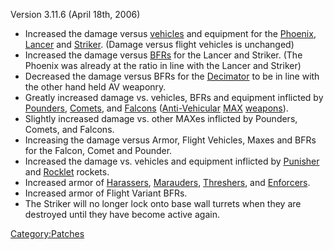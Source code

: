 Version 3.11.6 (April 18th, 2006)

- Increased the damage versus [vehicles](vehicle.md "wikilink") and
  equipment for the [Phoenix](Phoenix.md "wikilink"),
  [Lancer](Lancer.md "wikilink") and [Striker](Striker.md "wikilink").
  (Damage versus flight vehicles is unchanged)
- Increased the damage versus [BFRs](BFR.md "wikilink") for the Lancer
  and Striker. (The Phoenix was already at the ratio in line with the
  Lancer and Striker)
- Decreased the damage versus BFRs for the
  [Decimator](Decimator.md "wikilink") to be in line with the other hand
  held AV weaponry.
- Greatly increased damage vs. vehicles, BFRs and equipment inflicted
  by [Pounders](Pounder.md "wikilink"), [Comets](Comet.md "wikilink"), and
  [Falcons](Falcon.md "wikilink")
  ([Anti-Vehicular](Anti-Vehicular.md "wikilink") [MAX](MAX.md "wikilink")
  [weapons](weapon.md "wikilink")).
- Slightly increased damage vs. other MAXes inflicted by Pounders,
  Comets, and Falcons.
- Increasing the damage versus Armor, Flight Vehicles, Maxes and BFRs
  for the Falcon, Comet and Pounder.
- Increased the damage vs. vehicles and equipment inflicted by
  [Punisher](Punisher.md "wikilink") and
  [Rocklet](Rocklet_Rifle.md "wikilink") rockets.
- Increased armor of [Harassers](Harasser.md "wikilink"),
  [Marauders](Marauder.md "wikilink"), [Threshers](Thresher.md "wikilink"),
  and [Enforcers](Enforcer.md "wikilink").
- Increased armor of Flight Variant BFRs.
- The Striker will no longer lock onto base wall turrets when they are
  destroyed until they have become active again.

[Category:Patches](Category:Patches.md "wikilink")
